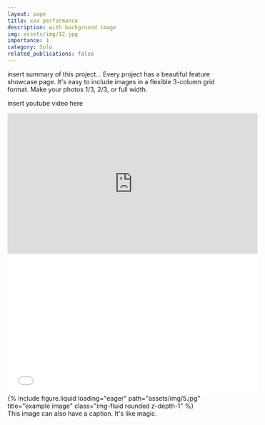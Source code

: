```yaml
---
layout: page
title: xxx performance
description: with background image
img: assets/img/12.jpg
importance: 1
category: Solo
related_publications: false
---
```


insert summary of this project...
Every project has a beautiful feature showcase page.
It's easy to include images in a flexible 3-column grid format.
Make your photos 1/3, 2/3, or full width.

insert youtube video here
<iframe width="560" height="315" src="https://www.youtube.com/embed/KLDZiwIFhEc" frameborder="0" allowfullscreen></iframe>

<iframe width="560" height="315" src="[https://www.youtube.com/embed/KLDZiwIFhEc](https://www.youtube.com/watch?v=jjLhMJ8XAVs&ab_channel=ZhenWang)" frameborder="0" allowfullscreen></iframe>


<div class="row">
    <div class="col-sm mt-3 mt-md-0">
        {% include figure.liquid loading="eager" path="assets/img/5.jpg" title="example image" class="img-fluid rounded z-depth-1" %}
    </div>
</div>
<div class="caption">
    This image can also have a caption. It's like magic.
</div>
